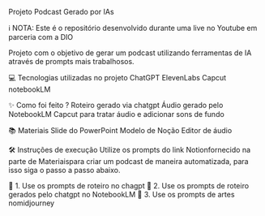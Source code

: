 Projeto Podcast Gerado por IAs

ℹ️ NOTA: Este é o repositório desenvolvido durante uma live no Youtube em parceria com a DIO


Projeto com o objetivo de gerar um podcast utilizando ferramentas de IA através de prompts mais trabalhosos.


💻 Tecnologias utilizadas no projeto
ChatGPT
ElevenLabs
Capcut
notebookLM

✨ Como foi feito ?
Roteiro gerado via chatgpt
Áudio gerado pelo NotebookLM
Capcut para tratar áudio e adicionar sons de fundo

📚 Materiais
Slide do PowerPoint
Modelo de Noção
Editor de áudio

🛠️ Instruções de execução
Utilize os prompts do link Notionfornecido na parte de Materiaispara criar um podcast de maneira automatizada, para isso siga o passo a passo abaixo.

🤖 1. Use os prompts de roteiro no chagpt
🤖 2. Use os prompts de roteiro gerados pelo chatgpt no NotebookLM
🤖 3. Use os prompts de artes nomidjourney

